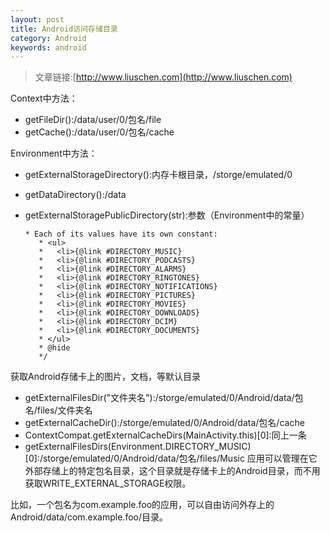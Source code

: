 ```yaml
---
layout: post
title: Android访问存储目录
category: Android
keywords: android
---
```


>文章链接:[http://www.liuschen.com](http://www.liuschen.com)

Context中方法：

* getFileDir():/data/user/0/包名/file
* getCache():/data/user/0/包名/cache

Environment中方法：

* getExternalStorageDirectory():内存卡根目录，/storge/emulated/0
* getDataDirectory():/data
* getExternalStoragePublicDirectory(str):参数（Environment中的常量）

	  * Each of its values have its own constant:
	     * <ul>
	     *   <li>{@link #DIRECTORY_MUSIC}
	     *   <li>{@link #DIRECTORY_PODCASTS}
	     *   <li>{@link #DIRECTORY_ALARMS}
	     *   <li>{@link #DIRECTORY_RINGTONES}
	     *   <li>{@link #DIRECTORY_NOTIFICATIONS}
	     *   <li>{@link #DIRECTORY_PICTURES}
	     *   <li>{@link #DIRECTORY_MOVIES}
	     *   <li>{@link #DIRECTORY_DOWNLOADS}
	     *   <li>{@link #DIRECTORY_DCIM}
	     *   <li>{@link #DIRECTORY_DOCUMENTS}
	     * </ul>
	     * @hide
	     */

获取Android存储卡上的图片，文档，等默认目录

* getExternalFilesDir("文件夹名"):/storge/emulated/0/Android/data/包名/files/文件夹名
* getExternalCacheDir():/storge/emulated/0/Android/data/包名/cache
* ContextCompat.getExternalCacheDirs(MainActivity.this)[0]:同上一条
* getExternalFilesDirs(Environment.DIRECTORY_MUSIC)[0]:/storge/emulated/0/Android/data/包名/files/Music
应用可以管理在它外部存储上的特定包名目录，这个目录就是存储卡上的Android目录，而不用获取WRITE_EXTERNAL_STORAGE权限。

比如，一个包名为com.example.foo的应用，可以自由访问外存上的Android/data/com.example.foo/目录。